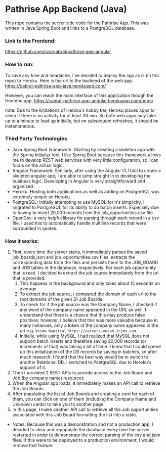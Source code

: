 # Pathrise App Backend (Java)
This repo contains the server side code for the Pathrise App. This was written
 in Java Spring Boot and links to a PostgreSQL database.

### Link to the Frontend:
https://github.com/czarcabral/pathrise-app-angular

### How to run:
To save any time and headache, I've decided to deploy the app as is (in this 
repo) to Heroku. Here is the url to the backend of the web app. 
https://cabral-pathrise-app-java.herokuapp.com/

However, you can reach the main interface of this application though the 
frontend app. https://cabral-pathrise-app-angular.herokuapp.com/home

note: Due to the limitations of Heroku's hobby tier, Heroku places apps to 
sleep if there is no activity for at least 30 min. So both web apps may take 
up to a minute to load up initially, but on subsequent refreshes, it should 
be instantaneous.

### Third Party Technologies
- Java Spring Boot Framework: Starting by creating a skeleton app with the 
Spring Initializr tool, I like Spring Boot because this framework allows me 
to develop REST web services with very little configuration, so I can focus 
on the actual logic.
- Angular Framework: Similarly, after using the Angular CLI tool to create a 
skeleton angular app, I am able to jump straight in to developing the business
 logic. Developing in Angular is very straightforward and organized.
- Heroku: Hosting both applications as well as adding on PostgreSQL was 
extremely simple on Heroku.
- PostgreSQL: Initially attempting to use MySQL for it's simplicity, I 
migrated to PostgreSQL for its ability to do batch inserts. Especially due to 
having to insert 20,000 records from the job_opportunities.csv file.  
- OpenCsv: a very helpful library for parsing through each record in a csv 
file. I used this to automatically handle multiline records that were 
surrounded in quotes.

### How it works:
1. First, every time the server starts, it immediately parses the saved 
job_boards.json and job_opportunities.csv files, extracts the corresponding 
data from the files and persists them to the JOB_BOARD and JOB tables in the 
database, respectively. For each job opportunity that is read, I decided to 
extract the job source immediately from the url that is provided.
    1. This happens in the background and only takes about 15 seconds on 
    average.
    2. To extract the job source, I compared the domain of each url to the 
    root domains of the given 31 Job Boards.
    3. To check for if the job source was the Company Name, I checked if any 
    word of the company name appeared in the URL as well. I understand that 
    there is a chance that this may produce false positives, however, I 
    believe that this was more valuable because in many instances, only a 
    token of the company name appeared in the url e.g. `Veson Nautical` 
    `https://careers-veson.icims.com`
    4. Initially, while using MySQL, I had realized that MySQL does not 
    support batch inserts and therefore saving 20,000 records (or increments 
    of that) was taking a bit of time. I knew that I could speed up this 
    initialization of the DB records by saving in batches, so after much 
    research. I found that the best way would be to switch to another 
    Relational DB. I switched to PostgreSQL due to Heroku's support of it. 
2. Then I provided 2 REST APIs to provide access to the Job Board and Job 
(by company name) resources
3. When the Angular app loads, it immediately makes an API call to retrieve 
the Job Boards.
4. After populating the list of Job Boards and creating a card for each of 
them, you can click on one of them (including the Company Name and Unknown 
cards) to take you to another page.
5. In this page, I make another API call to retrieve all the Job opportunities
associated with this Job Board formatting the list into a table.

- Notes: Because this was a demonstration and not a production app, I decided
to clear and repopulate the database every time the server restarted in order
to demonstrate the correct parsing of the csv and json files. If this were to
be deployed to a production environment, I would remove that feature.
 